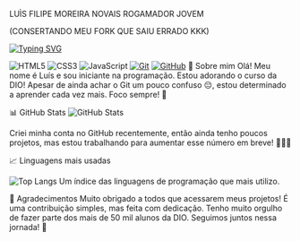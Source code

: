LUÌS FILIPE MOREIRA NOVAIS
ROGAMADOR JOVEM

(CONSERTANDO MEU FORK QUE SAIU ERRADO KKK)

[![Typing SVG](https://readme-typing-svg.herokuapp.com?font=Press+Start+2P&size=24&pause=1000&color=00D800&vCenter=true&random=false&width=435&lines=HELLO%2C+WORLD!++%3D%5D)](https://git.io/typing-svg)

![HTML5](https://img.shields.io/badge/HTML5-E34F26?style=for-the-badge&logo=html5&logoColor=white)
![CSS3](https://img.shields.io/badge/CSS3-1572B6?style=for-the-badge&logo=css3&logoColor=white)
![JavaScript](https://img.shields.io/badge/JavaScript-F7DF1E?style=for-the-badge&logo=javascript&logoColor=black)
[![Git](https://img.shields.io/badge/Git-000?style=for-the-badge&logo=git&logoColor=E94D5F)](https://git-scm.com/doc)
[![GitHub](https://img.shields.io/badge/GitHub-000?style=for-the-badge&logo=github&logoColor=30A3DC)](https://docs.github.com/)
👋 Sobre mim
Olá! Meu nome é Luís e sou iniciante na programação. Estou adorando o curso da DIO!
Apesar de ainda achar o Git um pouco confuso 😔, estou determinado a aprender cada vez mais.
Foco sempre! 🚀

📊 GitHub Stats
![GitHub Stats](https://github-readme-stats.vercel.app/api?username=00raoni&theme=transparent&bg_color=000&border_color=30A3DC&show_icons=true&icon_color=30A3DC&title_color=E94D5F&text_color=FFF)

Criei minha conta no GitHub recentemente, então ainda tenho poucos projetos, mas estou trabalhando para aumentar esse número em breve! 👨🏻‍💻

📈 Linguagens mais usadas

![Top Langs](https://github-readme-stats-git-masterrstaa-rickstaa.vercel.app/api/top-langs/?username=00raoni&layout=compact&bg_color=000&border_color=30A3DC&title_color=E94D5F&text_color=FFF)
Um índice das linguagens de programação que mais utilizo.

🙏 Agradecimentos
Muito obrigado a todos que acessarem meus projetos!
É uma contribuição simples, mas feita com dedicação. Tenho muito orgulho de fazer parte dos mais de 50 mil alunos da DIO.
Seguimos juntos nessa jornada! 🤖

